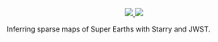 <p align="center">
  <a href="https://dev.azure.com/constan7in3/jwst_eclipse_mapping/_build">
    <img src="https://dev.azure.com/constan7in3/jwst_eclipse_mapping/_apis/build/status/fbartolic.jwst_eclipse_mapping?branchName=master"/>
  </a>
  <a href="https://github.com/fbartolic/jwst_eclipse_mapping/tree/master-pdf/paper/paper.pdf">
        <img src="https://img.shields.io/badge/read-the_paper-blue.svg?style=flat"/>
  </a>
</p>

Inferring sparse maps of Super Earths with Starry and JWST.
